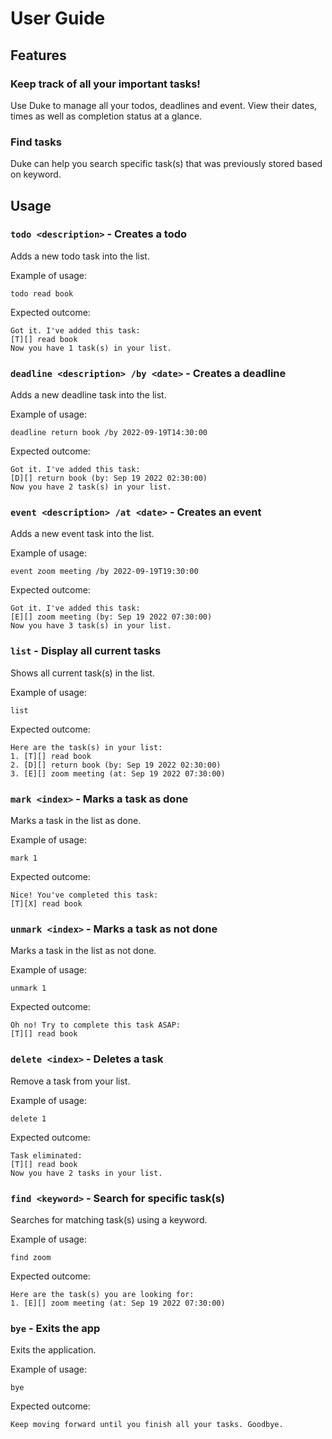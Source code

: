 # User Guide

## Features 

### Keep track of all your important tasks!

Use Duke to manage all your todos, deadlines and event. View their dates, times as well as completion status at a glance.

### Find tasks

Duke can help you search specific task(s) that was previously stored based on keyword.

## Usage

### `todo <description>` - Creates a todo

Adds a new todo task into the list.

Example of usage: 

`todo read book`

Expected outcome:

```
Got it. I've added this task: 
[T][] read book
Now you have 1 task(s) in your list.
```

### `deadline <description> /by <date>` - Creates a deadline

Adds a new deadline task into the list.

Example of usage:

`deadline return book /by 2022-09-19T14:30:00`

Expected outcome:

```
Got it. I've added this task:
[D][] return book (by: Sep 19 2022 02:30:00)
Now you have 2 task(s) in your list.
```

### `event <description> /at <date>` - Creates an event

Adds a new event task into the list.

Example of usage:

`event zoom meeting /by 2022-09-19T19:30:00`

Expected outcome:

```
Got it. I've added this task:
[E][] zoom meeting (by: Sep 19 2022 07:30:00)
Now you have 3 task(s) in your list.
```

### `list` - Display all current tasks

Shows all current task(s) in the list.

Example of usage:

`list`

Expected outcome:

```
Here are the task(s) in your list:
1. [T][] read book
2. [D][] return book (by: Sep 19 2022 02:30:00)
3. [E][] zoom meeting (at: Sep 19 2022 07:30:00)
```

### `mark <index>` - Marks a task as done

Marks a task in the list as done.

Example of usage:

`mark 1`

Expected outcome:

```
Nice! You've completed this task: 
[T][X] read book
```

### `unmark <index>` - Marks a task as not done

Marks a task in the list as not done.

Example of usage:

`unmark 1`

Expected outcome:

```
Oh no! Try to complete this task ASAP: 
[T][] read book
```

### `delete <index>` - Deletes a task

Remove a task from your list.

Example of usage:

`delete 1`

Expected outcome:

```
Task eliminated: 
[T][] read book
Now you have 2 tasks in your list.
```

### `find <keyword>` - Search for specific task(s)

Searches for matching task(s) using a keyword.

Example of usage:

`find zoom`

Expected outcome:

```
Here are the task(s) you are looking for:
1. [E][] zoom meeting (at: Sep 19 2022 07:30:00)
```

### `bye` - Exits the app

Exits the application.

Example of usage:

`bye`

Expected outcome:

```
Keep moving forward until you finish all your tasks. Goodbye.
```